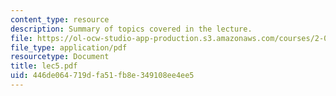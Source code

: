 ```yaml
---
content_type: resource
description: Summary of topics covered in the lecture.
file: https://ol-ocw-studio-app-production.s3.amazonaws.com/courses/2-002-mechanics-and-materials-ii-spring-2004/446de064719dfa51fb8e349108ee4ee5_lec5.pdf
file_type: application/pdf
resourcetype: Document
title: lec5.pdf
uid: 446de064-719d-fa51-fb8e-349108ee4ee5
---
```

